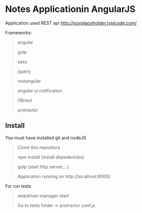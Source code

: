 # Notes Applicationin AngularJS

Application used REST api http://jsonplaceholder.typicode.com/

Frameworks:
> angular

> gulp

> sass

> jquery

> restangular

> angular ui notification

> i18next

> protractor


## Install
You must have installed git and nodeJS
> Clone this repository

> npm install (install depedencies)

> gulp (start http server,...)

> Application running on http://localhost:9000/

For run tests
> webdriver-manager start

> Go to tests folder -> protractor conf.js

